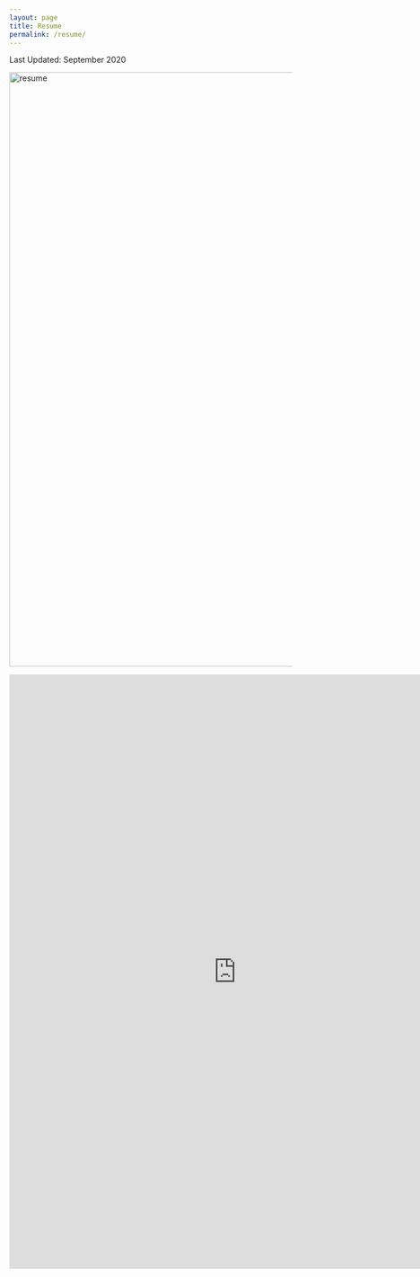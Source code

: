 ```yaml
---
layout: page
title: Resume
permalink: /resume/
---
```

Last Updated: September 2020

<img src="http://krcarter.github.io/img/krcarter_resume.png" alt="resume" width="807" height="1059"/>

<embed src="http://krcarter.github.io/img/krcarter_resume.png" width="807" height="1059" 
 type="application/pdf"/>

